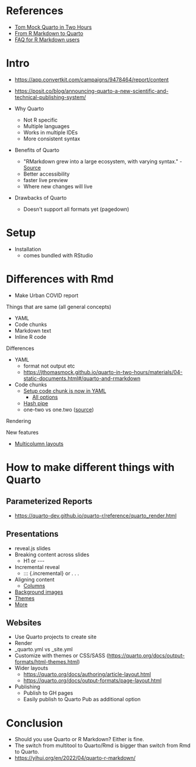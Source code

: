 # References 

- [Tom Mock Quarto in Two Hours](https://jthomasmock.github.io/quarto-in-two-hours/)
- [From R Markdown to Quarto](https://rstudio-conf-2022.github.io/rmd-to-quarto/)
- [FAQ for R Markdown users](https://quarto.org/docs/faq/rmarkdown.html)

# Intro

- https://app.convertkit.com/campaigns/9478464/report/content
- https://posit.co/blog/announcing-quarto-a-new-scientific-and-technical-publishing-system/

- Why Quarto
	- Not R specific
	- Multiple languages
	- Works in multiple IDEs
	- More consistent syntax

- Benefits of Quarto
	- "RMarkdown grew into a large ecosystem, with varying syntax." - [Source](https://jthomasmock.github.io/quarto-in-two-hours/materials/01-intro-quarto.html#/one-install-batteries-included)
	- Better accessibility
	- faster live preview
	- Where new changes will live

- Drawbacks of Quarto
	- Doesn't support all formats yet (pagedown)

# Setup

- Installation
	- comes bundled with RStudio

# Differences with Rmd

- Make Urban COVID report

Things that are same (all general concepts)
- YAML
- Code chunks
- Markdown text
- Inline R code

Differences
- YAML
	- format not output etc
	- https://jthomasmock.github.io/quarto-in-two-hours/materials/04-static-documents.html#/quarto-and-rmarkdown
- Code chunks
	- [Setup code chunk is now in YAML](https://rstudio-conf-2022.github.io/rmd-to-quarto/materials/3-computation/slides/computation.html#/from-cell-option-to-yaml-1) 
		- [All options](https://quarto.org/docs/reference/cells/cells-knitr.html)
	- [Hash pipe](https://rstudio-conf-2022.github.io/rmd-to-quarto/materials/3-computation/slides/computation.html#/generalizing-the-code-chunk-2)
	- one-two vs one.two ([source](https://jthomasmock.github.io/quarto-in-two-hours/materials/03-computation-editors.html#/rmarkdown-vs-quarto))

Rendering

New features
- [Multicolumn layouts](https://quarto.org/docs/authoring/article-layout.html)

# How to make different things with Quarto

## Parameterized Reports

- https://quarto-dev.github.io/quarto-r/reference/quarto_render.html

## Presentations

- reveal.js slides
- Breaking content across slides
	- H1 or ---
- Incremental reveal
	- ::: {.incremental} or . . .
- Aligning content
	- [Columns](https://quarto.org/docs/presentations/revealjs/#multiple-columns)
- [Background images](https://quarto.org/docs/presentations/revealjs/#slide-backgrounds)
- [Themes](https://quarto.org/docs/presentations/revealjs/themes.html)
- [More](https://quarto.org/docs/reference/formats/presentations/revealjs.html)


## Websites

- Use Quarto projects to create site
- Render
- _quarto.yml vs _site.yml
- Customize with themes or CSS/SASS (https://quarto.org/docs/output-formats/html-themes.html)
- Wider layouts
	- https://quarto.org/docs/authoring/article-layout.html
	- https://quarto.org/docs/output-formats/page-layout.html
- Publishing
	- Publish to GH pages
	- Easily publish to Quarto Pub as additional option

# Conclusion

- Should you use Quarto or R Markdown? Either is fine.
- The switch from multitool to Quarto/Rmd is bigger than switch from Rmd to Quarto.
- https://yihui.org/en/2022/04/quarto-r-markdown/
